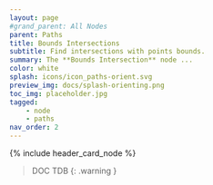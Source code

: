 ```yaml
---
layout: page
#grand_parent: All Nodes
parent: Paths
title: Bounds Intersections
subtitle: Find intersections with points bounds.
summary: The **Bounds Intersection** node ...
color: white
splash: icons/icon_paths-orient.svg
preview_img: docs/splash-orienting.png
toc_img: placeholder.jpg
tagged: 
    - node
    - paths
nav_order: 2
---
```


{% include header_card_node %}

> DOC TDB
{: .warning }
